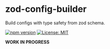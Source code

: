 # zod-config-builder

Build configs with type safety from zod schema.

[![npm version](https://badge.fury.io/js/%40zod-config-builder.svg)](https://badge.fury.io/js/%40zod-config-builder)
[![License: MIT](https://img.shields.io/badge/License-MIT-yellow.svg)](LICENSE)

**WORK IN PROGRESS**

